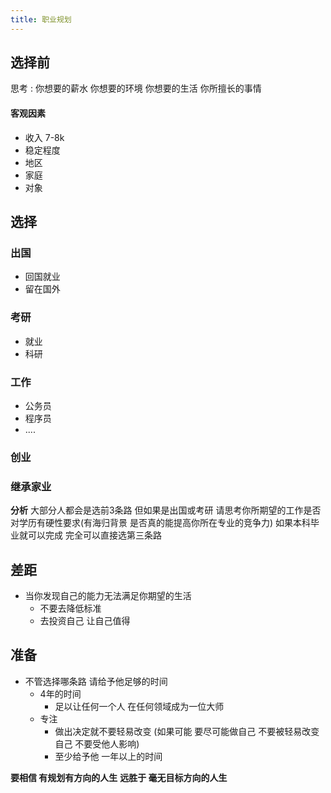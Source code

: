 ```yaml
---
title: 职业规划
---
```


## 选择前
思考 :
    你想要的薪水 
    你想要的环境 
    你想要的生活 
    你所擅长的事情


#### 客观因素
* 收入 7-8k 
* 稳定程度 
* 地区
* 家庭
* 对象

## 选择

### 出国
* 回国就业
* 留在国外

### 考研
* 就业
* 科研

### 工作
* 公务员
* 程序员
* ....

### 创业

### 继承家业

**分析**
大部分人都会是选前3条路 但如果是出国或考研 
请思考你所期望的工作是否对学历有硬性要求(有海归背景 是否真的能提高你所在专业的竞争力) 
如果本科毕业就可以完成 完全可以直接选第三条路

## 差距
* 当你发现自己的能力无法满足你期望的生活
    * 不要去降低标准
    * 去投资自己 让自己值得


## 准备
* 不管选择哪条路 请给予他足够的时间
    * 4年的时间 
        * 足以让任何一个人 在任何领域成为一位大师
    * 专注
        * 做出决定就不要轻易改变 (如果可能 要尽可能做自己 不要被轻易改变自己 不要受他人影响)
        * 至少给予他 一年以上的时间

**要相信 有规划有方向的人生**
**远胜于 毫无目标方向的人生**
